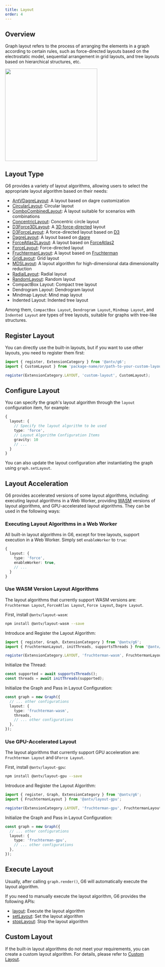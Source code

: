 ```yaml
---
title: Layout
order: 4
---
```


## Overview

Graph layout refers to the process of arranging the elements in a graph according to certain rules, such as force-directed layouts based on the electrostatic model, sequential arrangement in grid layouts, and tree layouts based on hierarchical structures, etc.

<image width="300" src="https://mdn.alipayobjects.com/huamei_qa8qxu/afts/img/A*WIhlToluHaEAAAAAAAAAAAAADmJ7AQ/original" />

## Layout Type

G6 provides a variety of layout algorithms, allowing users to select the appropriate layout algorithm based on their needs:

<!-- TODO to be verified if the links are correct -->

- [AntVDagreLayout](/api/layouts/antv-dagre-layout): A layout based on dagre customization
- [CircularLayout](/api/layouts/circular-layout): Circular layout
- [ComboCombinedLayout](/api/layouts/combo-combined-layout): A layout suitable for scenarios with combinations
- [ConcentricLayout](/api/layouts/concentric-layout): Concentric circle layout
- [D3Force3DLayout](/api/layouts/d3-force-3-d-layout): A [3D force-directed](https://github.com/vasturiano/d3-force-3d) layout
- [D3ForceLayout](/api/layouts/d3-force-layout): A force-directed layout based on [D3](https://d3js.org/d3-force)
- [DagreLayout](/api/layouts/dagre-layout): A layout based on [dagre](https://github.com/dagrejs/dagre)
- [ForceAtlas2Layout](/api/layouts/force-atlas2-layout): A layout based on [ForceAtlas2](https://journals.plos.org/plosone/article?id=10.1371/journal.pone.0098679)
- [ForceLayout](/api/layouts/force-layout): Force-directed layout
- [FruchtermanLayout](/api/layouts/fruchterman-layout): A layout based on [Fruchterman](https://www.sciencedirect.com/topics/computer-science/reingold-layout)
- [GridLayout](/api/layouts/grid-layout): Grid layout
- [MDSLayout](/api/layouts/mds-layout): A layout algorithm for high-dimensional data dimensionality reduction
- [RadialLayout](/api/layouts/radial-layout): Radial layout
- [RandomLayout](/api/layouts/random-layout): Random layout
- CompactBox Layout: Compact tree layout
- Dendrogram Layout: Dendrogram layout
- Mindmap Layout: Mind map layout
- Indented Layout: Indented tree layout

Among them, `CompactBox Layout`, `Dendrogram Layout`, `Mindmap Layout`, and `Indented Layout` are types of tree layouts, suitable for graphs with tree-like structures.

## Register Layout

You can directly use the built-in layouts, but if you want to use other layouts, you need to register them first:

```typescript
import { register, ExtensionCategory } from '@antv/g6';
import { CustomLayout } from 'package-name/or/path-to-your-custom-layout';

register(ExtensionCategory.LAYOUT, 'custom-layout', CustomLayout);
```

## Configure Layout

You can specify the graph's layout algorithm through the `layout` configuration item, for example:

```typescript
{
  layout: {
    // Specify the layout algorithm to be used
    type: 'force',
    // Layout Algorithm Configuration Items
    gravity: 10
    // ...
  }
}
```

You can also update the layout configuration after instantiating the graph using `graph.setLayout`.

## Layout Acceleration

G6 provides accelerated versions of some layout algorithms, including: executing layout algorithms in a Web Worker, providing [WASM](https://webassembly.org/) versions of layout algorithms, and GPU-accelerated layout algorithms. They can be used in the following ways:

### Executing Layout Algorithms in a Web Worker

All built-in layout algorithms in G6, except for tree layouts, support execution in a Web Worker. Simply set `enableWorker` to `true`:

```typescript
{
  layout: {
    type: 'force',
    enableWorker: true,
    // ...
  }
}
```

### Use WASM Version Layout Algorithms

The layout algorithms that currently support WASM versions are: `Fruchterman Layout`, `ForceAtlas Layout`, `Force Layout`, `Dagre Layout`.

First, install `@antv/layout-wasm`:

```bash
npm install @antv/layout-wasm --save
```

Introduce and Register the Layout Algorithm:

```typescript
import { register, Graph, ExtensionCategory } from '@antv/g6';
import { FruchtermanLayout, initThreads, supportsThreads } from '@antv/layout-wasm';

register(ExtensionCategory.LAYOUT, 'fruchterman-wasm', FruchtermanLayout);
```

Initialize the Thread:

```typescript
const supported = await supportsThreads();
const threads = await initThreads(supported);
```

Initialize the Graph and Pass in Layout Configuration:

```typescript
const graph = new Graph({
  // ... other configurations
  layout: {
    type: 'fruchterman-wasm',
    threads,
    // ... other configurations
  },
});
```

### Use GPU-Accelerated Layout

The layout algorithms that currently support GPU acceleration are: `Fruchterman Layout` and `GForce Layout`.

First, install `@antv/layout-gpu`:

```bash
npm install @antv/layout-gpu --save
```

Introduce and Register the Layout Algorithm:

```typescript
import { register, Graph, ExtensionCategory } from '@antv/g6';
import { FruchtermanLayout } from '@antv/layout-gpu';

register(ExtensionCategory.LAYOUT, 'fruchterman-gpu', FruchtermanLayout);
```

Initialize the Graph and Pass in Layout Configuration:

```typescript
const graph = new Graph({
  // ... other configurations
  layout: {
    type: 'fruchterman-gpu',
    // ... other configurations
  },
});
```

## Execute Layout

Usually, after calling `graph.render()`, G6 will automatically execute the layout algorithm.

If you need to manually execute the layout algorithm, G6 provides the following APIs:

- [layout](/api/graph/method#layout): Execute the layout algorithm
- [setLayout](/api/graph/method#setLayout): Set the layout algorithm
- [stopLayout](/api/graph/method#stopLayout): Stop the layout algorithm

## Custom Layout

If the built-in layout algorithms do not meet your requirements, you can create a custom layout algorithm. For details, please refer to [Custom Layout](/manual/custom-extension/layout).
